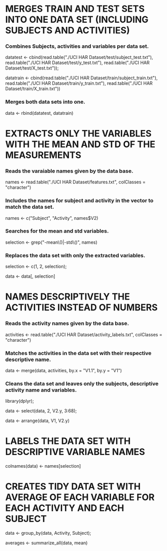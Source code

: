 

# MERGES TRAIN AND TEST SETS INTO ONE DATA SET (INCLUDING SUBJECTS AND ACTIVITIES)
### Combines Subjects, activities and variables per data set.
datatest <- cbind(read.table("./UCI HAR Dataset/test/subject_test.txt"), read.table("./UCI HAR Dataset/test/y_test.txt"), read.table("./UCI HAR Dataset/test/X_test.txt"));

datatrain <- cbind(read.table("./UCI HAR Dataset/train/subject_train.txt"), read.table("./UCI HAR Dataset/train/y_train.txt"), read.table("./UCI HAR Dataset/train/X_train.txt"))
### Merges both data sets into one.
data <- rbind(datatest, datatrain)

# EXTRACTS ONLY THE VARIABLES WITH THE MEAN AND STD OF THE MEASUREMENTS
### Reads the varaiable names given by the data base.
names <- read.table("./UCI HAR Dataset/features.txt", colClasses = "character")
### Includes the names for subject and activity in the vector to match the data set.
names <- c("Subject", "Activity", names$V2)
### Searches for the mean and std variables.
selection <- grep("-mean\\()|-std\\()", names)
### Replaces the data set with only the extracted variables.
selection <- c(1, 2, selection);

data <- data[, selection]

# NAMES DESCRIPTIVELY THE ACTIVITIES INSTEAD OF NUMBERS
### Reads the activity names given by the data base.
activities <- read.table("./UCI HAR Dataset/activity_labels.txt", colClasses = "character")
### Matches the activities in the data set with their respective descriptive name.
data <- merge(data, activities, by.x = "V1.1", by.y = "V1")
### Cleans the data set and leaves only the subjects, descriptive activity name and variables.
library(dplyr);

data <- select(data, 2, V2.y, 3:68);

data <- arrange(data, V1, V2.y)

# LABELS THE DATA SET WITH DESCRIPTIVE VARIABLE NAMES
colnames(data) <- names[selection]

# CREATES TIDY DATA SET WITH AVERAGE OF EACH VARIABLE FOR EACH ACTIVITY AND EACH SUBJECT
data <- group_by(data, Activity, Subject);

averages <- summarize_all(data, mean)

